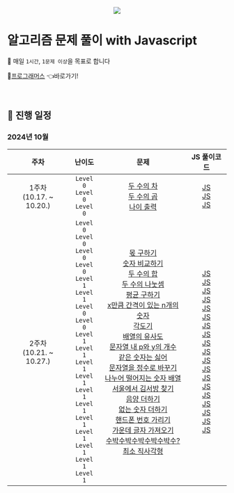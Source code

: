 <p align="center">
  <img src="https://github.com/user-attachments/assets/4d3b8c58-44e6-432c-93f2-ca04f67f9483" />
</p>

# 알고리즘 문제 풀이 with Javascript

🎯 매일 `1시간`, `1문제 이상`을 목표로 합니다

🔗<a href="https://school.programmers.co.kr/learn/challenges" target="_blank">프로그래머스</a> 👈바로가기!

<br />

## 📅 진행 일정

### 2024년 10월

|주차|난이도|문제|JS 풀이코드|
| :----------------: | :----------------: | :----------------: | :----------------:|
| 1주차<br />(10.17. ~ 10.20.) | `Level 0`<br />`Level 0`<br />`Level 0`<br /> | [두 수의 차](https://school.programmers.co.kr/learn/courses/30/lessons/120803)<br />[두 수의 곱](https://school.programmers.co.kr/learn/courses/30/lessons/120804)<br />[나이 출력](https://school.programmers.co.kr/learn/courses/30/lessons/120820)<br /> | [JS](https://github.com/ej-kimm/algorithm-with-js/blob/main/Level0/두수의차.js)<br />[JS](https://github.com/ej-kimm/algorithm-with-js/blob/main/Level0/두수의곱.js)<br />[JS](https://github.com/ej-kimm/algorithm-with-js/blob/main/Level0/나이출력.js)<br /> |
| 2주차<br />(10.21. ~ 10.27.) | `Level 0`<br />`Level 0`<br />`Level 0`<br />`Level 0`<br />`Level 1`<br />`Level 1`<br />`Level 0`<br />`Level 0`<br />`Level 1`<br />`Level 1`<br />`Level 1`<br />`Level 1`<br />`Level 1`<br />`Level 1`<br />`Level 1`<br />`Level 1`<br />`Level 1`<br />`Level 1`<br />`Level 1`<br /> | [몫 구하기](https://school.programmers.co.kr/learn/courses/30/lessons/120805)<br />[숫자 비교하기](https://school.programmers.co.kr/learn/courses/30/lessons/120807)<br />[두 수의 합](https://school.programmers.co.kr/learn/courses/30/lessons/120802)<br />[두 수의 나눗셈](https://school.programmers.co.kr/learn/courses/30/lessons/120806)<br />[평균 구하기](https://school.programmers.co.kr/learn/courses/30/lessons/12944)<br />[x만큼 간격이 있는 n개의 숫자](https://school.programmers.co.kr/learn/courses/30/lessons/12954)<br />[각도기](https://school.programmers.co.kr/learn/courses/30/lessons/120829)<br />[배열의 유사도](https://school.programmers.co.kr/learn/courses/30/lessons/120903)<br />[문자열 내 p와 y의 개수](https://school.programmers.co.kr/learn/courses/30/lessons/12916)<br />[같은 숫자는 싫어](https://school.programmers.co.kr/learn/courses/30/lessons/12906)<br />[문자열을 정수로 바꾸기](https://school.programmers.co.kr/learn/courses/30/lessons/12925)<br />[나누어 떨어지는 숫자 배열](https://school.programmers.co.kr/learn/courses/30/lessons/12910)<br />[서울에서 김서방 찾기](https://school.programmers.co.kr/learn/courses/30/lessons/12919)<br />[음양 더하기](https://school.programmers.co.kr/learn/courses/30/lessons/76501)<br />[없는 숫자 더하기](https://school.programmers.co.kr/learn/courses/30/lessons/86051)<br />[핸드폰 번호 가리기](https://school.programmers.co.kr/learn/courses/30/lessons/12948)<br />[가운데 글자 가져오기](https://school.programmers.co.kr/learn/courses/30/lessons/12903)<br />[수박수박수박수박수박수?](https://school.programmers.co.kr/learn/courses/30/lessons/12922)<br />[최소 직사각형](https://school.programmers.co.kr/learn/courses/30/lessons/86491)<br /> | [JS](https://github.com/ej-kimm/algorithm-with-js/blob/main/Level0/몫구하기.js)<br />[JS](https://github.com/ej-kimm/algorithm-with-js/blob/main/Level0/숫자비교하기.js)<br />[JS](https://github.com/ej-kimm/algorithm-with-js/blob/main/Level0/두수의합.js)<br />[JS](https://github.com/ej-kimm/algorithm-with-js/blob/main/Level0/두수의나눗셈.js)<br />[JS](https://github.com/ej-kimm/algorithm-with-js/blob/main/Level1/평균구하기.js)<br />[JS](https://github.com/ej-kimm/algorithm-with-js/blob/main/Level1/x만큼간격이있는n개의숫자.js)<br />[JS](https://github.com/ej-kimm/algorithm-with-js/blob/main/Level0/각도기.js)<br />[JS](https://github.com/ej-kimm/algorithm-with-js/blob/main/Level0/배열의유사도.js)<br />[JS](https://github.com/ej-kimm/algorithm-with-js/blob/main/Level1/문자열내p와y의개수.js)<br />[JS](https://github.com/ej-kimm/algorithm-with-js/blob/main/Level1/같은숫자는싫어.js)<br />[JS](https://github.com/ej-kimm/algorithm-with-js/blob/main/Level1/문자열을정수로바꾸기.js)<br />[JS](https://github.com/ej-kimm/algorithm-with-js/blob/main/Level1/나누어떨어지는숫자배열.js)<br />[JS](https://github.com/ej-kimm/algorithm-with-js/blob/main/Level1/서울에서김서방찾기.js)<br />[JS](https://github.com/ej-kimm/algorithm-with-js/blob/main/Level1/음양더하기.js)<br />[JS](https://github.com/ej-kimm/algorithm-with-js/blob/main/Level1/없는숫자더하기.js)<br />[JS](https://github.com/ej-kimm/algorithm-with-js/blob/main/Level1/핸드폰번호가리기.js)<br />[JS](https://github.com/ej-kimm/algorithm-with-js/blob/main/Level1/가운데글자가져오기.js)<br />[JS](https://github.com/ej-kimm/algorithm-with-js/blob/main/Level1/수박수박수박수박수박수？.js)<br />[JS](https://github.com/ej-kimm/algorithm-with-js/blob/main/Level1/최소직사각형.js)<br /> |